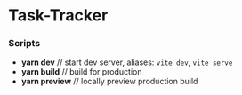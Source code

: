 # Task-Tracker

### Scripts

- **yarn dev** // start dev server, aliases: `vite dev`, `vite serve`
- **yarn build** // build for production
- **yarn preview** // locally preview production build
